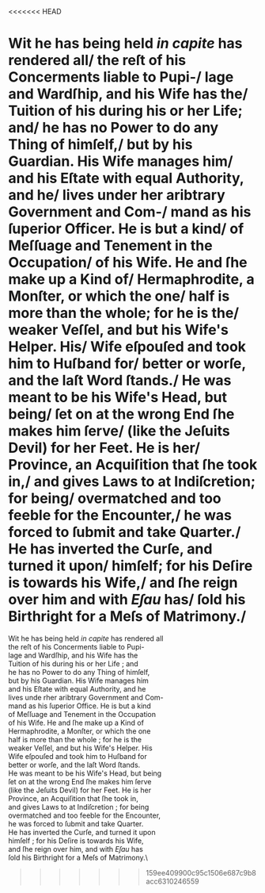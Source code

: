 <<<<<<< HEAD

Wit he has being held *in capite* has rendered all/
the reſt of his Concerments liable to Pupi-/
lage and Wardſhip, and his Wife has the/
Tuition of his during his or her Life; and/
he has no Power to do any Thing of himſelf,/
but by his Guardian. His Wife manages him/
and his Eſtate with equal Authority, and he/
lives under her aribtrary Government and Com-/
mand as his ſuperior Officer. He is but a kind/
of Meſſuage and Tenement in the Occupation/
of his Wife. He and ſhe make up a Kind of/
 Hermaphrodite, a Monſter, or which the one/
 half is more than the whole; for he is the/
 weaker Veſſel, and but his Wife's Helper. His/
 Wife eſpouſed and took him to Huſband for/
 better or worſe, and the laſt Word ſtands./
 He was meant to be his Wife's Head, but being/
 ſet on at the wrong End ſhe makes him ſerve/
 (like the Jeſuits Devil) for her Feet. He is her/
 Province, an Acquiſition that ſhe took in,/
 and gives Laws to at Indiſcretion; for being/
 overmatched and too feeble for the Encounter,/
 he was forced to ſubmit and take Quarter./
 He has inverted the Curſe, and turned it upon/
 himſelf; for his Deſire is towards his Wife,/
 and ſhe reign over him and with *Eſau* has/
 ſold his Birthright for a Meſs of Matrimony./
=======
Wit he has being held *in capite* has rendered all\
the reſt of his Concerments liable to Pupi-\
lage and Wardſhip, and his Wife has the\
Tuition of his during his or her Life ; and\
he has no Power to do any Thing of himſelf,\
but by his Guardian.  His Wife manages him\
and his Eſtate with equal Authority, and he\
lives unde rher aribtrary Government and Com-\
mand as his ſuperior Office.  He is but a kind\
of Meſſuage and Tenement in the Occupation\
of his Wife.  He and ſhe make up a Kind of\
Hermaphrodite, a Monſter, or which the one\
half is more than the whole ; for he is the\
weaker Veſſel, and but his Wife's Helper.  His\
Wife eſpouſed and took him to Huſband for\
better or worſe, and the laſt Word ſtands.\
He was meant to be his Wife's Head, but being\
ſet on at the wrong End ſhe makes him ſerve\
(like the Jeſuits Devil) for her Feet.  He is her\
Province, an Acquiſition that ſhe took in,\
and gives Laws to at Indiſcretion ; for being\
overmatched and too feeble for the Encounter,\
he was forced to ſubmit and take Quarter.\
He has inverted the Curſe, and turned it upon\
himſelf ; for his Deſire is towards his Wife,\
and ſhe reign over him, and with *Eſau* has\
ſold his Birthright for a Meſs of Matrimony.\
>>>>>>> 159ee409900c95c1506e687c9b8acc6310246559
